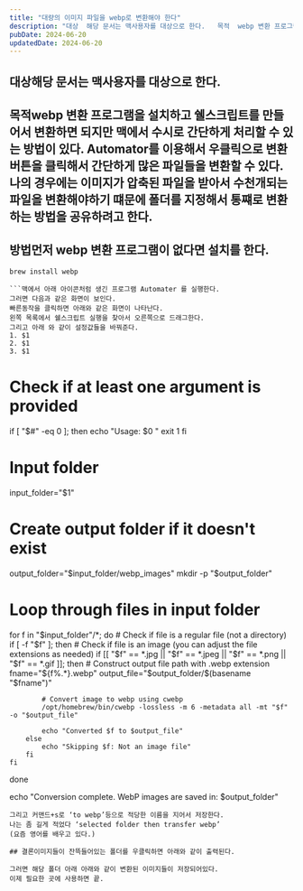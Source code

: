 ```yaml
---
title: "대량의 이미지 파일을 webp로 변환해야 한다"
description: "대상  해당 문서는 맥사용자를 대상으로 한다.   목적  webp 변환 프로그램을 설치하고 쉘스크립트를 만들어서 변환하면 되지만 맥에서 수시로 간단하게 처리할 수 있는 방법이 있다. Automator를 이용해서 우클릭으로 변환버튼을 클릭해서 간단하게 많은 파일들을 변환할 수 있다. 나의..."
pubDate: 2024-06-20
updatedDate: 2024-06-20
---
```


## 대상해당 문서는 맥사용자를 대상으로 한다.

## 목적webp 변환 프로그램을 설치하고 쉘스크립트를 만들어서 변환하면 되지만 맥에서 수시로 간단하게 처리할 수 있는 방법이 있다. Automator를 이용해서 우클릭으로 변환버튼을 클릭해서 간단하게 많은 파일들을 변환할 수 있다. 나의 경우에는 이미지가 압축된 파일을 받아서 수천개되는 파일을 변환해야하기 떄문에 폴더를 지정해서 통쨰로 변환하는 방법을 공유하려고 한다.

## 방법먼저 webp 변환 프로그램이 없다면 설치를 한다.

```
brew install webp

```맥에서 아래 아이콘처럼 생긴 프로그램 Automater 를 실행한다.
그러면 다음과 같은 화면이 보인다.
빠른동작을 클릭하면 아래와 같은 화면이 나타난다.
왼쪽 목록에서 쉘스크립트 실행을 찾아서 오른쪽으로 드래그한다.
그리고 아래 와 같이 설정값들을 바꿔준다.
1. $1
2. $1
3. $1
```

# Check if at least one argument is provided

if [ "$#" -eq 0 ]; then
    echo "Usage: $0 <folder>"
    exit 1
fi

# Input folder

input_folder="$1"

# Create output folder if it doesn't exist

output_folder="$input_folder/webp_images"
mkdir -p "$output_folder"

# Loop through files in input folder

for f in "$input_folder"/*; do
    # Check if file is a regular file (not a directory)
    if [ -f "$f" ]; then
        # Check if file is an image (you can adjust the file extensions as needed)
        if [[ "$f" == *.jpg || "$f" == *.jpeg || "$f" == *.png || "$f" == *.gif ]]; then
            # Construct output file path with .webp extension
            fname="${f%.*}.webp"
            output_file="$output_folder/$(basename "$fname")"
            
            # Convert image to webp using cwebp
            /opt/homebrew/bin/cwebp -lossless -m 6 -metadata all -mt "$f" -o "$output_file"
            
            echo "Converted $f to $output_file"
        else
            echo "Skipping $f: Not an image file"
        fi
    fi
done

echo "Conversion complete. WebP images are saved in: $output_folder"

```그러면 아래 이미지 처럼 설정이 된다.
그리고 커맨드+s로 ‘to webp’등으로 적당한 이름을 지어서 저장한다.
나는 좀 길게 적었다 ‘selected folder then transfer webp’
(요즘 영어를 배우고 있다.)

## 결론이미지들이 잔뜩들어있는 폴더를 우클릭하면 아래와 같이 출력된다.

그러면 해당 폴더 아래 아래와 같이 변환된 이미지들이 저장되어있다.
이제 필요한 곳에 사용하면 끝.